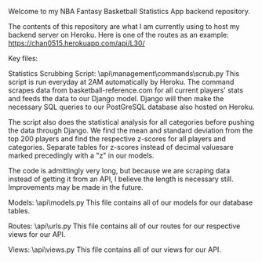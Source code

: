 Welcome to my NBA Fantasy Basketball Statistics App backend repository.

The contents of this repository are what I am currently using to host my backend 
server on Heroku.
Here is one of the routes as an example:
https://chan0515.herokuapp.com/api/L30/

Key files:

Statistics Scrubbing Script:
\api\management\commands\scrub.py
This script is run everyday at 2AM automatically by Heroku. The command scrapes 
data from basketball-reference.com for all current players' stats and feeds the 
data to our Django model. Django will then make the necessary SQL queries to our 
PostGreSQL database also hosted on Heroku.

The script also does the statistical analysis for all categories before pushing 
the data through Django. We find the mean and standard deviation from the top 
200 players and find the respective z-scores for all players and categories. 
Separate tables for z-scores instead of decimal valuesare marked precedingly with 
a "z" in our models.

The code is admittingly very long, but because we are scraping data instead of 
getting it from an API, I believe the length is necessary still. Improvements may 
be made in the future.

Models:
\api\models.py
This file contains all of our models for our database tables.

Routes:
\api\urls.py
This file contains all of our routes for our respective views for our API.

Views:
\api\views.py
This file contains all of our views for our API. 